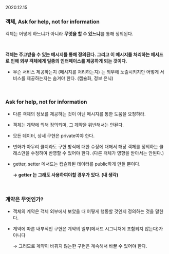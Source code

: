 2020.12.15

### **객체, Ask for help, not for information**

객체는 어떻게 하느냐가 아니라 **무엇을 할 수 있느냐**를 통해 정의된다.

<br/>

**객체는 주고받을 수 있는 메시지를 통해 정의된다. 그리고 이 메시지를 처리하는 메서드로 인해 외부 객체에게 일종의 인터페이스를 제공하게 되는 것이다.**

- 무슨 서비스 제공하는지 (메시지를 처리하는지) 는 외부에 노출시키지만 어떻게 서비스를 제공하는지는 숨겨야 한다. (캡슐화, 정보 은닉)

<br/>

### **Ask for help, not for information**

- 다른 객체의 정보를 제공하는 것이 아닌 메시지를 통한 도움을 요청하라.
- 객체는 계약에 의해 정의되며, 그 계약을 위반해서는 안된다.
- 모든 데이터, 상세 구현은 private여야 한다.
- 변화가 아무리 클지라도 구현 방식에 대한 수정에 대해서 해당 객체를 정의하는 클래스만을 수정하여 반영할 수 있어야 한다. (다른 객체가 영향을 받아서는 안된다.)
- getter, setter 메서드는 캡슐화된 데이터를 public하게 만들 뿐이다.

    **→ getter 는 그래도 사용하여야할 경우가 있다. (내 생각)**

<br/>

### **계약은 무엇인가?**

- 객체의 계약은 객체 외부에서 보았을 때 어떻게 행동할 것인지 정의하는 것을 말한다.
- 계약에 따른 내부적인 구현은 계약의 일부(메서드 시그니처에 포함되지 않는다)가 아니다

    → 그러므로 계약이 바뀌지 않는한 구현은 계속해서 바꿀 수 있어야 한다.